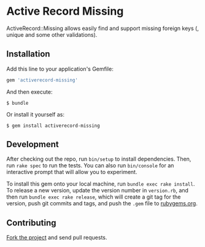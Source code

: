# Active Record Missing

ActiveRecord::Missing allows easily find and support missing foreign keys (, unique and some other validations).

## Installation

Add this line to your application's Gemfile:

```ruby
gem 'activerecord-missing'
```

And then execute:

    $ bundle

Or install it yourself as:

    $ gem install activerecord-missing

## Development

After checking out the repo, run `bin/setup` to install dependencies. Then, run `rake spec` to run the tests. You can also run `bin/console` for an interactive prompt that will allow you to experiment.

To install this gem onto your local machine, run `bundle exec rake install`. To release a new version, update the version number in `version.rb`, and then run `bundle exec rake release`, which will create a git tag for the version, push git commits and tags, and push the `.gem` file to [rubygems.org](https://rubygems.org).

## Contributing

[Fork the project](./) and send pull requests.

